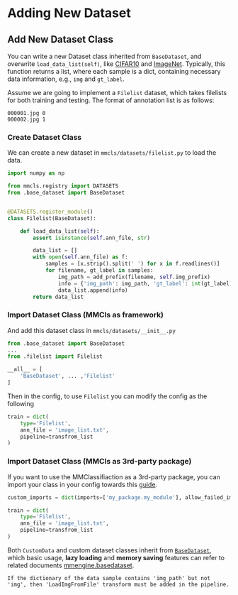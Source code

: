# Adding New Dataset

## Add New Dataset Class

You can write a new Dataset class inherited from `BaseDataset`, and overwrite `load_data_list(self)`,
like [CIFAR10](https://github.com/open-mmlab/mmclassification/blob/master/mmcls/datasets/cifar.py) and [ImageNet](https://github.com/open-mmlab/mmclassification/blob/master/mmcls/datasets/imagenet.py).
Typically, this function returns a list, where each sample is a dict, containing necessary data information, e.g., `img` and `gt_label`.

Assume we are going to implement a `Filelist` dataset, which takes filelists for both training and testing. The format of annotation list is as follows:

```text
000001.jpg 0
000002.jpg 1
```

### Create Dataset Class

We can create a new dataset in `mmcls/datasets/filelist.py` to load the data.

```python
import numpy as np

from mmcls.registry import DATASETS
from .base_dataset import BaseDataset


@DATASETS.register_module()
class Filelist(BaseDataset):

    def load_data_list(self):
        assert isinstance(self.ann_file, str)

        data_list = []
        with open(self.ann_file) as f:
            samples = [x.strip().split(' ') for x in f.readlines()]
            for filename, gt_label in samples:
                img_path = add_prefix(filename, self.img_prefix)
                info = {'img_path': img_path, 'gt_label': int(gt_label)}
                data_list.append(info)
        return data_list
```

### Import Dataset Class (MMCls as framework)

And add this dataset class in `mmcls/datasets/__init__.py`

```python
from .base_dataset import BaseDataset
...
from .filelist import Filelist

__all__ = [
    'BaseDataset', ... ,'Filelist'
]
```

Then in the config, to use `Filelist` you can modify the config as the following

```python
train = dict(
    type='Filelist',
    ann_file = 'image_list.txt',
    pipeline=transfrom_list
)
```

### Import Dataset Class (MMCls as 3rd-party package)

If you want to use the MMClassifiaction as a 3rd-party package, you can import your class in your config towards this [guide](TODO:).

```python
custom_imports = dict(imports=['my_package.my_module'], allow_failed_imports=False)

train = dict(
    type='Filelist',
    ann_file = 'image_list.txt',
    pipeline=transfrom_list
)
```

Both `CustomData` and custom dataset classes inherit from [`BaseDataset`](https://github.com/open-mmlab/mmclassification/blob/1.x/mmcls/datasets/base_dataset.py), which basic usage, **lazy loading** and **memory saving** features can refer to related documents [mmengine.basedataset](https://github.com/open-mmlab/mmengine/blob/main/docs/zh_cn/tutorials/basedataset.md).

```note
If the dictionary of the data sample contains 'img_path' but not 'img', then 'LoadImgFromFile' transform must be added in the pipeline.
```
